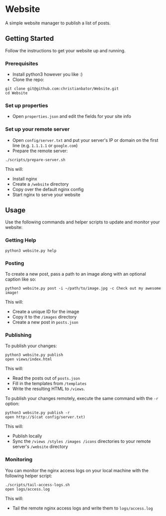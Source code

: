 # Website
A simple website manager to publish a list of posts.

## Getting Started
Follow the instructions to get your website up and running.

### Prerequisites
- Install python3 however you like :)
- Clone the repo:
```
git clone git@github.com:christianbator/Website.git
cd Website
```

### Set up properties
- Open `properties.json` and edit the fields for your site info

### Set up your remote server
- Open `config/server.txt` and put your server's IP or domain on the first line (e.g. `1.1.1.1` or `google.com`)
- Prepare the remote server:
```
./scripts/prepare-server.sh
```

This will:
- Install nginx
- Create a `/website` directory
- Copy over the default nginx config
- Start nginx to serve your website

## Usage
Use the following commands and helper scripts to update and monitor your website:

### Getting Help
```
python3 website.py help
```

### Posting
To create a new post, pass a path to an image along with an optional caption like so:
```
python3 website.py post -i ~/path/to/image.jpg -c Check out my awesome image!
```

This will:
- Create a unique ID for the image
- Copy it to the `/images` directory
- Create a new post in `posts.json`

### Publishing
To publish your changes:
```
python3 website.py publish
open views/index.html
```

This will:
- Read the posts out of `posts.json`
- Fill in the templates from `/templates`
- Write the resulting HTML to `/views`.

To publish your changes remotely, execute the same command with the `-r` option:
```
python3 website.py publish -r
open http://$(cat config/server.txt)
```

This will:
- Publish locally
- Sync the `/views /styles /images /icons` directories to your remote server's `/website` directory

### Monitoring
You can monitor the nginx access logs on your local machine with the following helper script:
```
./scripts/tail-access-logs.sh
open logs/access.log
```

This will:
- Tail the remote nginx access logs and write them to `logs/access.log`
